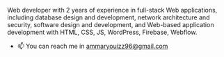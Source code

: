 Web developer with 2 years of experience in full-stack Web applications, including database design and development, network architecture and security, software design and development, and Web-based application development with HTML, CSS, JS, WordPress, Firebase, Webflow.

- 📫 You can reach me in ammaryouizz96@gmail.com 

<!---
Ammar-S-Yousif/Ammar-S-Yousif is a ✨ special ✨ repository because its `README.md` (this file) appears on your GitHub profile.
You can click the Preview link to take a look at your changes.
--->
